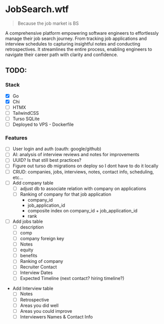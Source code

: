 # JobSearch.wtf

> Because the job market is BS

A comprehensive platform empowering software engineers to effortlessly manage their job search journey. From tracking job applications and interview schedules to capturing insightful notes and conducting retrospectives. It streamlines the entire process, enabling engineers to navigate their career path with clarity and confidence.

## TODO:

### Stack

- [x] Go
- [x] Chi
- [ ] HTMX
- [ ] TailwindCSS
- [ ] Turso SQLite
- [ ] Deployed to VPS - Dockerfile

### Features

- [ ] User login and auth (oauth: google/github)
- [ ] AI: analysis of interview reviews and notes for improvements
- [ ] UUID? Is that still best practices?
- [ ] Figure out turso db migrations on deploy so I dont have to do it locally
- [ ] CRUD: companies, jobs, interviews, notes, contact info, scheduling, etc...
- [ ] Add company table
  - [ ] adjust db to associate relation with company on applications
  - [ ] Ranking of company for that job application
    - company_id
    - job_application_id
    - composite index on company_id + job_application_id
    - rank
- [ ] Add jobs table
  - [ ] description
  - [ ] comp
  - [ ] company foreign key
  - [ ] Notes
  - [ ] equity
  - [ ] benefits
  - [ ] Ranking of company
  - [ ] Recruiter Contact
  - [ ] Interview Dates
  - [ ] Expected Timeline (next contact? hiring timeline?)
- Add Interview table
  - [ ] Notes
  - [ ] Retrospective
  - [ ] Areas you did well
  - [ ] Areas you could improve
  - [ ] Interviewers Names & Contact Info
